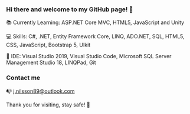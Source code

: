 ### Hi there and welcome to my GitHub page! 👋

:books: Currently Learning: ASP.NET Core MVC, HTML5, JavaScript and Unity

:computer: Skills: C#, .NET, Entity Framework Core, LINQ, ADO.NET, SQL, HTML5, CSS, JavaScript, Bootstrap 5, UIkit

:floppy_disk: IDE: Visual Studio 2019, Visual Studio Code, Microsoft SQL Server Management Studio 18, LINQPad, Git

### Contact me

:mailbox_with_no_mail: j.nilsson89@outlook.com

Thank you for visiting, stay safe! :pray:
